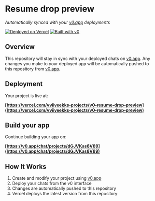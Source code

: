 # Resume drop preview

*Automatically synced with your [v0.app](https://v0.app) deployments*

[![Deployed on Vercel](https://img.shields.io/badge/Deployed%20on-Vercel-black?style=for-the-badge&logo=vercel)](https://vercel.com/vviiveekks-projects/v0-resume-drop-preview)
[![Built with v0](https://img.shields.io/badge/Built%20with-v0.app-black?style=for-the-badge)](https://v0.app/chat/projects/dGJVKas8V89)

## Overview

This repository will stay in sync with your deployed chats on [v0.app](https://v0.app).
Any changes you make to your deployed app will be automatically pushed to this repository from [v0.app](https://v0.app).

## Deployment

Your project is live at:

**[https://vercel.com/vviiveekks-projects/v0-resume-drop-preview](https://vercel.com/vviiveekks-projects/v0-resume-drop-preview)**

## Build your app

Continue building your app on:

**[https://v0.app/chat/projects/dGJVKas8V89](https://v0.app/chat/projects/dGJVKas8V89)**

## How It Works

1. Create and modify your project using [v0.app](https://v0.app)
2. Deploy your chats from the v0 interface
3. Changes are automatically pushed to this repository
4. Vercel deploys the latest version from this repository